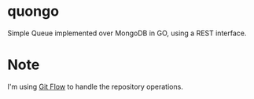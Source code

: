 # quongo
Simple Queue implemented over MongoDB in GO, using a REST interface.

# Note

I'm using [Git Flow](https://danielkummer.github.io/git-flow-cheatsheet/) to handle the repository operations.
